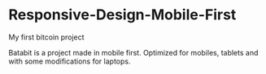 # Responsive-Design-Mobile-First
My first bitcoin project

Batabit is a project made in mobile first. Optimized for mobiles, tablets and with some modifications for laptops.
